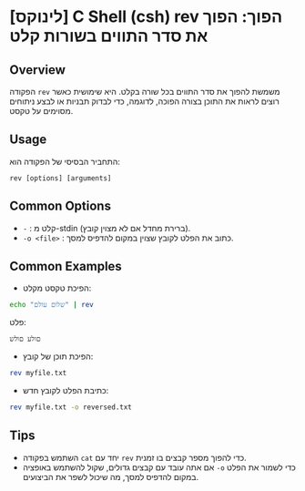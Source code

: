 # [לינוקס] C Shell (csh) rev הפוך: הפוך את סדר התווים בשורות קלט

## Overview
הפקודה `rev` משמשת להפוך את סדר התווים בכל שורה בקלט. היא שימושית כאשר רוצים לראות את התוכן בצורה הפוכה, לדוגמה, כדי לבדוק תבניות או לבצע ניתוחים מסוימים על טקסט.

## Usage
התחביר הבסיסי של הפקודה הוא:
```
rev [options] [arguments]
```

## Common Options
- `-` : קלט מ-stdin (ברירת מחדל אם לא מצוין קובץ).
- `-o <file>` : כתוב את הפלט לקובץ שצוין במקום להדפיס למסך.

## Common Examples
- הפיכת טקסט מקלט:
```bash
echo "שלום עולם" | rev
```
פלט:
```
םולע םולש
```

- הפיכת תוכן של קובץ:
```bash
rev myfile.txt
```

- כתיבת הפלט לקובץ חדש:
```bash
rev myfile.txt -o reversed.txt
```

## Tips
- השתמש בפקודה `cat` יחד עם `rev` כדי להפוך מספר קבצים בו זמנית.
- אם אתה עובד עם קבצים גדולים, שקול להשתמש באופציה `-o` כדי לשמור את הפלט במקום להדפיס למסך, מה שיכול לשפר את הביצועים.